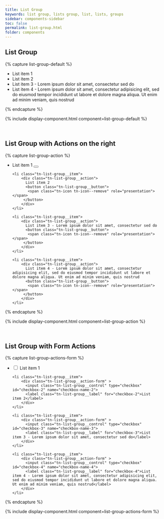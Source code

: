 ```yaml
---
title: List Group
keywords: list group, lists group, list, lists, groups
sidebar: components-sidebar
toc: false
permalink: list-group.html
folder: components
---
```


## List Group

{% capture list-group-default %}
<ul class="tn-list-group">
    <li class="tn-list-group__item">
        List item 1
    </li>
    <li class="tn-list-group__item">
        List item 2
    </li>
    <li class="tn-list-group__item">
        List item 3 - Lorem ipsum dolor sit amet, consectetur sed do
    </li>
    <li class="tn-list-group__item">
        List item 4 - Lorem ipsum dolor sit amet, consectetur adipisicing elit, sed do eiusmod tempor incididunt ut labore et dolore magna aliqua. Ut enim ad minim veniam, quis nostrud
    </li>
</ul>
{% endcapture %}

{% include display-component.html component=list-group-default %}

<br>


## List Group with Actions on the right

{% capture list-group-action %}
<ul class="tn-list-group">
    <li class="tn-list-group__item">
        <div class="tn-list-group__action">
          List item 1
          <button class="tn-list-group__button">
           <span class="tn-icon tn-icon--remove" role="presentation"></span>
         </button>
        </div>
    </li>

    <li class="tn-list-group__item">
        <div class="tn-list-group__action">
          List item 2
          <button class="tn-list-group__button">
           <span class="tn-icon tn-icon--remove" role="presentation"></span>
         </button>
        </div>
    </li>

    <li class="tn-list-group__item">
        <div class="tn-list-group__action">
          List item 3 - Lorem ipsum dolor sit amet, consectetur sed do
          <button class="tn-list-group__button">
           <span class="tn-icon tn-icon--remove" role="presentation"></span>
         </button>
        </div>
    </li>

    <li class="tn-list-group__item">
        <div class="tn-list-group__action">
          List item 4 - Lorem ipsum dolor sit amet, consectetur adipisicing elit, sed do eiusmod tempor incididunt ut labore et dolore magna aliqua. Ut enim ad minim veniam, quis nostrud
          <button class="tn-list-group__button">
           <span class="tn-icon tn-icon--remove" role="presentation"></span>
         </button>
        </div>
    </li>
</ul>
{% endcapture %}

{% include display-component.html component=list-group-action %}

<br>


## List Group with Form Actions

{% capture list-group-actions-form %}
<ul class="tn-list-group">
    <li class="tn-list-group__item">
        <div class="tn-list-group__action-form" >
          <input class="tn-list-group__control" type="checkbox" id="checkbox-1" name="checkbox-name-1">
          <label class="tn-list-group__label" for="checkbox-1">List item 1</label>
        </div>
    </li>

    <li class="tn-list-group__item">
        <div class="tn-list-group__action-form" >
          <input class="tn-list-group__control" type="checkbox" id="checkbox-2" name="checkbox-name-2">
          <label class="tn-list-group__label" for="checkbox-2">List item 2</label>
        </div>
    </li>

    <li class="tn-list-group__item">
        <div class="tn-list-group__action-form" >
          <input class="tn-list-group__control" type="checkbox" id="checkbox-3" name="checkbox-name-3">
          <label class="tn-list-group__label" for="checkbox-3">List item 3 - Lorem ipsum dolor sit amet, consectetur sed do</label>
        </div>
    </li>

    <li class="tn-list-group__item">
        <div class="tn-list-group__action-form" >
          <input class="tn-list-group__control" type="checkbox" id="checkbox-4" name="checkbox-name-4">
          <label class="tn-list-group__label" for="checkbox-4">List item 4 - Lorem ipsum dolor sit amet, consectetur adipisicing elit, sed do eiusmod tempor incididunt ut labore et dolore magna aliqua. Ut enim ad minim veniam, quis nostrud</label>
        </div>
    </li>
</ul>
{% endcapture %}

{% include display-component.html component=list-group-actions-form %}


<br>

